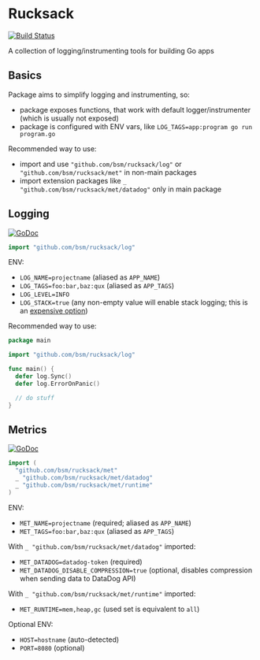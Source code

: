 # Rucksack

[![Build Status](https://travis-ci.org/bsm/rucksack.svg)](https://travis-ci.org/bsm/rucksack)

A collection of logging/instrumenting tools for building Go apps

## Basics

Package aims to simplify logging and instrumenting, so:

- package exposes functions, that work with default logger/instrumenter (which is usually not exposed)
- package is configured with ENV vars, like `LOG_TAGS=app:program go run program.go`

Recommended way to use:

- import and use `"github.com/bsm/rucksack/log"` or `"github.com/bsm/rucksack/met"` in non-main packages
- import extension packages like `_ "github.com/bsm/rucksack/met/datadog"` only in main package

## Logging

[![GoDoc](https://godoc.org/github.com/bsm/rucksack/log?status.svg)](https://godoc.org/github.com/bsm/rucksack/log)

```go
import "github.com/bsm/rucksack/log"
```

ENV:

- `LOG_NAME=projectname` (aliased as `APP_NAME`)
- `LOG_TAGS=foo:bar,baz:qux` (aliased as `APP_TAGS`)
- `LOG_LEVEL=INFO`
- `LOG_STACK=true` (any non-empty value will enable stack logging; this is an [expensive option](https://godoc.org/go.uber.org/zap#Stack))

Recommended way to use:

```go
package main

import "github.com/bsm/rucksack/log"

func main() {
  defer log.Sync()
  defer log.ErrorOnPanic()

  // do stuff
}
```

## Metrics

[![GoDoc](https://godoc.org/github.com/bsm/rucksack/met?status.svg)](https://godoc.org/github.com/bsm/rucksack/met)

```go
import (
  "github.com/bsm/rucksack/met"
  _ "github.com/bsm/rucksack/met/datadog"
  _ "github.com/bsm/rucksack/met/runtime"
)
```

ENV:

- `MET_NAME=projectname` (required; aliased as `APP_NAME`)
- `MET_TAGS=foo:bar,baz:qux` (aliased as `APP_TAGS`)

With `_ "github.com/bsm/rucksack/met/datadog"` imported:

- `MET_DATADOG=datadog-token` (required)
- `MET_DATADOG_DISABLE_COMPRESSION=true` (optional, disables compression when sending data to DataDog API)

With `_ "github.com/bsm/rucksack/met/runtime"` imported:

- `MET_RUNTIME=mem,heap,gc` (used set is equivalent to `all`)

Optional ENV:

- `HOST=hostname` (auto-detected)
- `PORT=8080` (optional)

